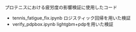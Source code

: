 プロテニスにおける疲労度の影響検証に使用したコード
* tennis_fatigue_fix.ipynb
ロジスティック回帰を用いた検証
* verify_pdpbox.ipynb
lightgbm+pdpを用いた検証
